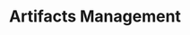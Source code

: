 ---
layout: default
title: Artifacts Management
category: governance
parent: Governance
nav_order: 6
---